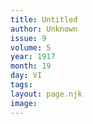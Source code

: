 ```yaml
---
title: Untitled
author: Unknown
issue: 9
volume: 5
year: 1917
month: 19
day: VI
tags:
layout: page.njk
image:
---
```



